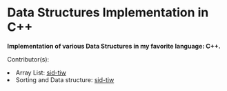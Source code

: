 # Data Structures Implementation in C++

**Implementation of various Data Structures in my favorite language: C++.**

Contributor(s): 
    <li> Array List: [sid-tiw](https://github.com/sid-tiw)
    <li> Sorting and Data structure: [sid-tiw](https://github.com/sid-tiw)
